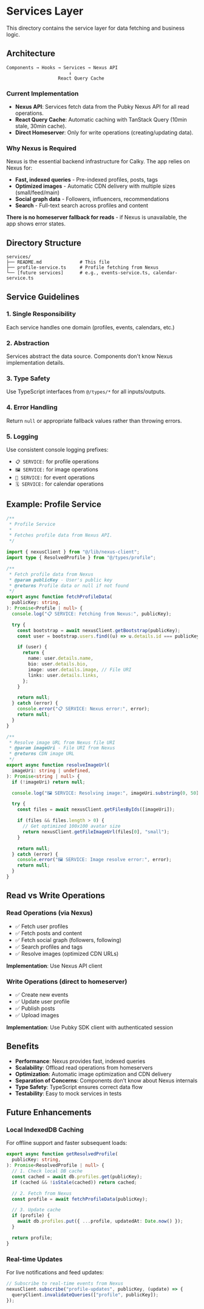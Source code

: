 # Services Layer

This directory contains the service layer for data fetching and business logic.

## Architecture

```
Components → Hooks → Services → Nexus API
                       ↓
                   React Query Cache
```

### Current Implementation

- **Nexus API**: Services fetch data from the Pubky Nexus API for all read
  operations.
- **React Query Cache**: Automatic caching with TanStack Query (10min stale,
  30min cache).
- **Direct Homeserver**: Only for write operations (creating/updating data).

### Why Nexus is Required

Nexus is the essential backend infrastructure for Calky. The app relies on Nexus
for:

- **Fast, indexed queries** - Pre-indexed profiles, posts, tags
- **Optimized images** - Automatic CDN delivery with multiple sizes
  (small/feed/main)
- **Social graph data** - Followers, influencers, recommendations
- **Search** - Full-text search across profiles and content

**There is no homeserver fallback for reads** - if Nexus is unavailable, the app
shows error states.

## Directory Structure

```
services/
├── README.md              # This file
├── profile-service.ts     # Profile fetching from Nexus
└── [future services]      # e.g., events-service.ts, calendar-service.ts
```

## Service Guidelines

### 1. Single Responsibility

Each service handles one domain (profiles, events, calendars, etc.)

### 2. Abstraction

Services abstract the data source. Components don't know Nexus implementation
details.

### 3. Type Safety

Use TypeScript interfaces from `@/types/*` for all inputs/outputs.

### 4. Error Handling

Return `null` or appropriate fallback values rather than throwing errors.

### 5. Logging

Use consistent console logging prefixes:

- `📋 SERVICE:` for profile operations
- `🖼️ SERVICE:` for image operations
- `📅 SERVICE:` for event operations
- `🗓️ SERVICE:` for calendar operations

## Example: Profile Service

```typescript
/**
 * Profile Service
 *
 * Fetches profile data from Nexus API.
 */

import { nexusClient } from "@/lib/nexus-client";
import type { ResolvedProfile } from "@/types/profile";

/**
 * Fetch profile data from Nexus
 * @param publicKey - User's public key
 * @returns Profile data or null if not found
 */
export async function fetchProfileData(
  publicKey: string,
): Promise<Profile | null> {
  console.log("📋 SERVICE: Fetching from Nexus:", publicKey);

  try {
    const bootstrap = await nexusClient.getBootstrap(publicKey);
    const user = bootstrap.users.find((u) => u.details.id === publicKey);

    if (user) {
      return {
        name: user.details.name,
        bio: user.details.bio,
        image: user.details.image, // File URI
        links: user.details.links,
      };
    }

    return null;
  } catch (error) {
    console.error("📋 SERVICE: Nexus error:", error);
    return null;
  }
}

/**
 * Resolve image URL from Nexus file URI
 * @param imageUri - File URI from Nexus
 * @returns CDN image URL
 */
export async function resolveImageUrl(
  imageUri: string | undefined,
): Promise<string | null> {
  if (!imageUri) return null;

  console.log("🖼️ SERVICE: Resolving image:", imageUri.substring(0, 50));

  try {
    const files = await nexusClient.getFilesByIds([imageUri]);

    if (files && files.length > 0) {
      // Get optimized 100x100 avatar size
      return nexusClient.getFileImageUrl(files[0], "small");
    }

    return null;
  } catch (error) {
    console.error("🖼️ SERVICE: Image resolve error:", error);
    return null;
  }
}
```

## Read vs Write Operations

### Read Operations (via Nexus)

- ✅ Fetch user profiles
- ✅ Fetch posts and content
- ✅ Fetch social graph (followers, following)
- ✅ Search profiles and tags
- ✅ Resolve images (optimized CDN URLs)

**Implementation**: Use Nexus API client

### Write Operations (direct to homeserver)

- ✅ Create new events
- ✅ Update user profile
- ✅ Publish posts
- ✅ Upload images

**Implementation**: Use Pubky SDK client with authenticated session

## Benefits

- **Performance**: Nexus provides fast, indexed queries
- **Scalability**: Offload read operations from homeservers
- **Optimization**: Automatic image optimization and CDN delivery
- **Separation of Concerns**: Components don't know about Nexus internals
- **Type Safety**: TypeScript ensures correct data flow
- **Testability**: Easy to mock services in tests

## Future Enhancements

### Local IndexedDB Caching

For offline support and faster subsequent loads:

```typescript
export async function getResolvedProfile(
  publicKey: string,
): Promise<ResolvedProfile | null> {
  // 1. Check local DB cache
  const cached = await db.profiles.get(publicKey);
  if (cached && !isStale(cached)) return cached;

  // 2. Fetch from Nexus
  const profile = await fetchProfileData(publicKey);

  // 3. Update cache
  if (profile) {
    await db.profiles.put({ ...profile, updatedAt: Date.now() });
  }

  return profile;
}
```

### Real-time Updates

For live notifications and feed updates:

```typescript
// Subscribe to real-time events from Nexus
nexusClient.subscribe("profile-updates", publicKey, (update) => {
  queryClient.invalidateQueries(["profile", publicKey]);
});
```
